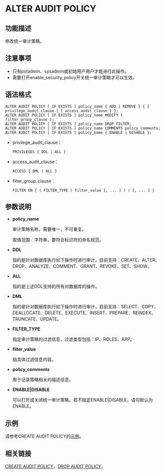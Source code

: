# ALTER AUDIT POLICY

## 功能描述<a name="zh-cn_topic_0059778839_s878bf4f1569c4d2f87e056f26372448e"></a>

修改统一审计策略。

## 注意事项<a name="zh-cn_topic_0059778839_s63ad21f92ad74c9e8d6bf18bb7218c4f"></a>

-   只有poladmin、sysadmin或初始用户用户才能进行此操作。
-   需要打开enable\_security\_policy开关统一审计策略才可以生效。

## 语法格式<a name="zh-cn_topic_0059777586_sa46c661c13834b8389614f75e47a3efa"></a>

```
ALTER AUDIT POLICY [ IF EXISTS ] policy_name { ADD | REMOVE } { [ privilege_audit_clause ] [ access_audit_clause ] };
ALTER AUDIT POLICY [ IF EXISTS ] policy_name MODIFY ( filter_group_clause );
ALTER AUDIT POLICY [ IF EXISTS ] policy_name DROP FILTER; 
ALTER AUDIT POLICY [ IF EXISTS ] policy_name COMMENTS policy_comments;
ALTER AUDIT POLICY [ IF EXISTS ] policy_name { ENABLE | DISABLE };
```

-   privilege\_audit\_clause：

    ```
    PRIVILEGES { DDL | ALL }
    ```

-   access\_audit\_clause：

    ```
    ACCESS { DML | ALL }
    ```


-   filter\_group\_clause：

    ```
    FILTER ON { ( FILTER_TYPE ( filter_value [, ... ] ) ) [, ... ] }
    ```


## 参数说明<a name="section2852173114389"></a>

-   **policy\_name**

    审计策略名称，需要唯一，不可重复。

    取值范围：字符串，要符合标识符的命名规范。

-   **DDL**

    指的是针对数据库执行如下操作时进行审计，目前支持：CREATE、ALTER、DROP、ANALYZE、COMMENT、GRANT、REVOKE、SET、SHOW。

-   **ALL**

    指的是上述DDL支持的所有对数据库的操作。

-   **DML**

    指的是针对数据库执行如下操作时进行审计，目前支持：SELECT、COPY、DEALLOCATE、DELETE、EXECUTE、INSERT、PREPARE、REINDEX、TRUNCATE、UPDATE。


-   **FILTER\_TYPE**

    指定审计策略的过滤信息，过滤类型包括：IP、ROLES、APP。

-   **filter\_value**

    指具体过滤信息内容。


-   **policy\_comments**

    用于记录策略相关的描述信息。

-   **ENABLE|DISABLE**

    可以打开或关闭统一审计策略。若不指定ENABLE|DISABLE，语句默认为ENABLE。


## 示例<a name="section873151912198"></a>

请参考CREATE AUDIT POLICY的[示例](CREATE-AUDIT-POLICY.md#section7854941155112)。

## 相关链接<a name="section156744489391"></a>

[CREATE AUDIT POLICY](CREATE-AUDIT-POLICY.md)，[DROP AUDIT POLICY](DROP-AUDIT-POLICY.md)。

